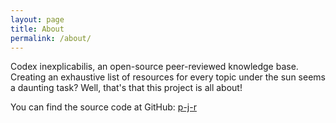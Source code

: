 ```yaml
---
layout: page
title: About
permalink: /about/
---
```


Codex inexplicabilis, an open-source peer-reviewed knowledge base.
Creating an exhaustive list of resources for every topic under the sun seems a daunting task? Well, that's that this project is all about!


You can find the source code at GitHub:
[p-j-r](https://github.com/p-j-r)


